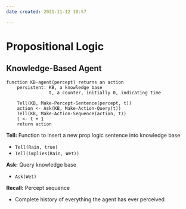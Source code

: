 ```yaml
---
date created: 2021-11-12 10:57

---
```


# Propositional Logic

## Knowledge-Based Agent

```
function KB-agent(percept) returns an action
	persistent: KB, a knowledge base
				t, a counter, initially 0, indicating time
	
	Tell(KB, Make-Percept-Sentence(percept, t))
	action <- Ask(KB, Make-Action-Query(t))
	Tell(KB, Make-Action-Sequence(action, t))
	t <- t + 1
	return action
```

**Tell:** Function to insert a new prop logic sentence into knowledge base

- `Tell(Rain, true)`
- `Tell(implies(Rain, Wet))`

**Ask:** Query knowledge base

- `Ask(Wet)`

**Recall:** Percept sequence

- Complete history of everything the agent has ever perceived
